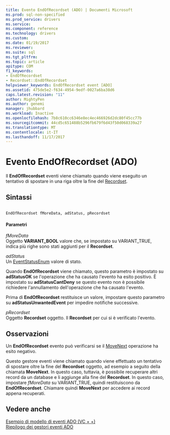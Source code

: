 ```yaml
---
title: Evento EndOfRecordset (ADO) | Documenti Microsoft
ms.prod: sql-non-specified
ms.prod_service: drivers
ms.service: 
ms.component: reference
ms.technology: drivers
ms.custom: 
ms.date: 01/19/2017
ms.reviewer: 
ms.suite: sql
ms.tgt_pltfrm: 
ms.topic: article
apitype: COM
f1_keywords:
- EndOfRecordset
- Recordset::EndOfRecordset
helpviewer_keywords: EndOfRecordset event [ADO]
ms.assetid: 475de5e2-f634-4954-9edf-0027a6ba38d6
caps.latest.revision: "11"
author: MightyPen
ms.author: genemi
manager: jhubbard
ms.workload: Inactive
ms.openlocfilehash: 7b8c610cc6346e8ec4ec466926d2dc80f45cc77b
ms.sourcegitcommit: 44cd5c651488b5296fb679f6d43f50d068339a27
ms.translationtype: MT
ms.contentlocale: it-IT
ms.lasthandoff: 11/17/2017
---
```

# <a name="endofrecordset-event-ado"></a>Evento EndOfRecordset (ADO)
Il **EndOfRecordset** eventi viene chiamato quando viene eseguito un tentativo di spostare in una riga oltre la fine del [Recordset](../../../ado/reference/ado-api/recordset-object-ado.md).  
  
## <a name="syntax"></a>Sintassi  
  
```  
  
EndOfRecordset fMoreData, adStatus, pRecordset  
```  
  
#### <a name="parameters"></a>Parametri  
 *fMoreData*  
 Oggetto **VARIANT_BOOL** valore che, se impostato su VARIANT_TRUE, indica più righe sono stati aggiunti per il **Recordset**.  
  
 *adStatus*  
 Un [EventStatusEnum](../../../ado/reference/ado-api/eventstatusenum.md) valore di stato.  
  
 Quando **EndOfRecordset** viene chiamato, questo parametro è impostato su **adStatusOK** se l'operazione che ha causato l'evento ha esito positivo. È impostato su **adStatusCantDeny** se questo evento non è possibile richiedere l'annullamento dell'operazione che ha causato l'evento.  
  
 Prima di **EndOfRecordset** restituisce un valore, impostare questo parametro su **adStatusUnwantedEvent** per impedire notifiche successive.  
  
 *pRecordset*  
 Oggetto **Recordset** oggetto. Il **Recordset** per cui si è verificato l'evento.  
  
## <a name="remarks"></a>Osservazioni  
 Un **EndOfRecordset** evento può verificarsi se il [MoveNext](../../../ado/reference/ado-api/movefirst-movelast-movenext-and-moveprevious-methods-ado.md) operazione ha esito negativo.  
  
 Questo gestore eventi viene chiamato quando viene effettuato un tentativo di spostare oltre la fine del **Recordset** oggetto, ad esempio a seguito della chiamata **MoveNext**. In questo caso, tuttavia, è possibile recuperare altri record da un database e li aggiunge alla fine del **Recordset**. In questo caso, impostare *fMoreData* su VARIANT_TRUE, quindi restituiscono da **EndOfRecordset**. Chiamare quindi **MoveNext** per accedere ai record appena recuperati.  
  
## <a name="see-also"></a>Vedere anche  
 [Esempio di modello di eventi ADO (VC + +)](../../../ado/reference/ado-api/ado-events-model-example-vc.md)   
 [Riepilogo dei gestori eventi ADO](../../../ado/guide/data/ado-event-handler-summary.md)
